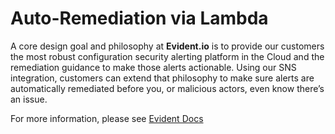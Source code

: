 # Auto-Remediation via Lambda

A core design goal and philosophy at **Evident.io** is to provide our customers the most robust configuration security alerting platform in the Cloud and the remediation guidance to make those alerts actionable. Using our SNS integration, customers can extend that philosophy to make sure alerts are automatically remediated before you, or malicious actors, even know there’s an issue.

For more information, please see [Evident Docs](http://docs.evident.io/#auto-remediation-via-lambda-walkthrough)

